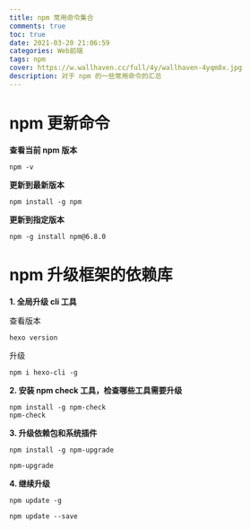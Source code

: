 ```yaml
---
title: npm 常用命令集合
comments: true
toc: true
date: 2021-03-20 21:06:59
categories: Web前端
tags: npm
cover: https://w.wallhaven.cc/full/4y/wallhaven-4yqm8x.jpg
description: 对于 npm 的一些常用命令的汇总
---
```


# npm 更新命令

**查看当前 npm 版本**

```
npm -v
```

**更新到最新版本**

```
npm install -g npm
```

**更新到指定版本**

```
npm -g install npm@6.8.0
```

# npm 升级框架的依赖库

**1. 全局升级 cli 工具**

查看版本
```
hexo version
```

升级
```
npm i hexo-cli -g
```

**2. 安装 npm check 工具，检查哪些工具需要升级**

```
npm install -g npm-check
npm-check
```

**3. 升级依赖包和系统插件**

```
npm install -g npm-upgrade

npm-upgrade
```

**4. 继续升级**

```
npm update -g

npm update --save
```